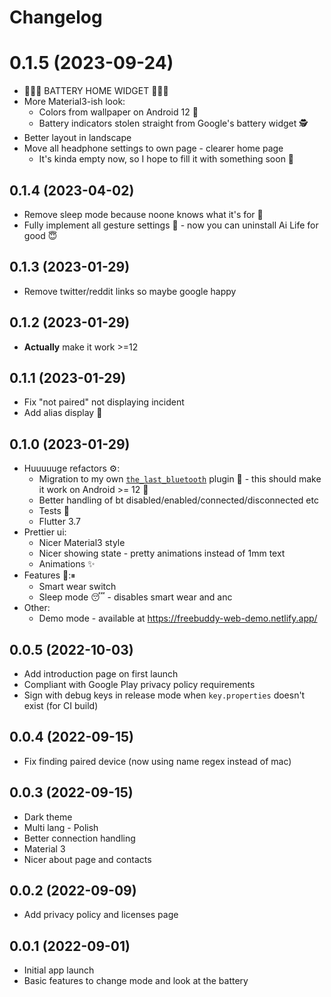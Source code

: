 # Changelog

# 0.1.5 (2023-09-24)

- 🥁🥁🥁 BATTERY HOME WIDGET 🎉🎉🎉
- More Material3-ish look:
  - Colors from wallpaper on Android 12 🎨
  - Battery indicators stolen straight from Google's battery widget 🕵️
- Better layout in landscape 
- Move all headphone settings to own page - clearer home page
  - It's kinda empty now, so I hope to fill it with something soon 🙈

## 0.1.4 (2023-04-02)

- Remove sleep mode because noone knows what it's for 🙈
- Fully implement all gesture settings 🥳 - now you can uninstall Ai Life for good 😇

## 0.1.3 (2023-01-29)

- Remove twitter/reddit links so maybe google happy

## 0.1.2 (2023-01-29)

- **Actually** make it work >=12

## 0.1.1 (2023-01-29)

- Fix "not paired" not displaying incident
- Add alias display 💅

## 0.1.0 (2023-01-29)

- Huuuuuge refactors ⚙:
  - Migration to my own [`the_last_bluetooth`](https://github.com/TheLastGimbus/the_last_bluetooth/) plugin 🥳 - this should make it work on Android >= 12 🎉
  - Better handling of bt disabled/enabled/connected/disconnected etc
  - Tests 🧪
  - Flutter 3.7
- Prettier ui:
  - Nicer Material3 style
  - Nicer showing state - pretty animations instead of 1mm text
  - Animations ✨
- Features 🔨:⏸
  - Smart wear switch
  - Sleep mode 😴 - disables smart wear and anc
- Other:
  - Demo mode - available at https://freebuddy-web-demo.netlify.app/

## 0.0.5 (2022-10-03)

- Add introduction page on first launch
- Compliant with Google Play privacy policy requirements
- Sign with debug keys in release mode when `key.properties` doesn't exist (for CI build)

## 0.0.4 (2022-09-15)

- Fix finding paired device (now using name regex instead of mac)

## 0.0.3 (2022-09-15)

- Dark theme
- Multi lang - Polish
- Better connection handling
- Material 3
- Nicer about page and contacts

## 0.0.2 (2022-09-09)

- Add privacy policy and licenses page

## 0.0.1 (2022-09-01)

- Initial app launch
- Basic features to change mode and look at the battery
